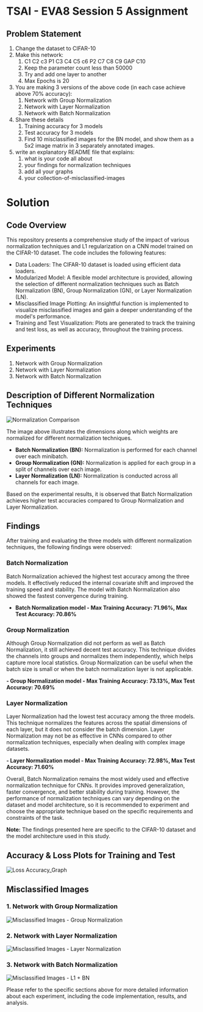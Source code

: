 # TSAI - EVA8 Session 5 Assignment

## Problem Statement

1. Change the dataset to CIFAR-10
2. Make this network:
   1. C1 C2 c3 P1 C3 C4 C5 c6 P2 C7 C8 C9 GAP C10
   2. Keep the parameter count less than 50000
   3. Try and add one layer to another
   4. Max Epochs is 20
3. You are making 3 versions of the above code (in each case achieve above 70% accuracy):
    1. Network with Group Normalization  
    2. Network with Layer Normalization  
    3. Network with Batch Normalization
4. Share these details
   1. Training accuracy for 3 models
   2. Test accuracy for 3 models
   3. Find 10 misclassified images for the BN model, and show them as a 5x2 image matrix in 3 separately annotated images. 
5. write an explanatory README file that explains:
   1. what is your code all about
   2. your findings for normalization techniques
   3. add all your graphs
   4. your collection-of-misclassified-images
       
# Solution

## Code Overview

This repository presents a comprehensive study of the impact of various normalization techniques and L1 regularization on a CNN model trained on the CIFAR-10 dataset. The code includes the following features:

- Data Loaders: The CIFAR-10 dataset is loaded using efficient data loaders.
- Modularized Model: A flexible model architecture is provided, allowing the selection of different normalization techniques such as Batch Normalization (BN), Group Normalization (GN), or Layer Normalization (LN).
- Misclassified Image Plotting: An insightful function is implemented to visualize misclassified images and gain a deeper understanding of the model's performance.
- Training and Test Visualization: Plots are generated to track the training and test loss, as well as accuracy, throughout the training process.

## Experiments

1. Network with Group Normalization
2. Network with Layer Normalization
3. Network with Batch Normalization

## Description of Different Normalization Techniques

![Normalization Comparison](./Images/Normalization_Comparison.png)

The image above illustrates the dimensions along which weights are normalized for different normalization techniques.

- **Batch Normalization (BN):** Normalization is performed for each channel over each minibatch.
- **Group Normalization (GN):** Normalization is applied for each group in a split of channels over each image.
- **Layer Normalization (LN):** Normalization is conducted across all channels for each image.

Based on the experimental results, it is observed that Batch Normalization achieves higher test accuracies compared to Group Normalization and Layer Normalization.

## Findings

After training and evaluating the three models with different normalization techniques, the following findings were observed:

### Batch Normalization
Batch Normalization achieved the highest test accuracy among the three models. It effectively reduced the internal covariate shift and improved the training speed and stability. The model with Batch Normalization also showed the fastest convergence during training.

- **Batch Normalization model - Max Training Accuracy: 71.96%, Max Test Accuracy: 70.86%**

### Group Normalization
Although Group Normalization did not perform as well as Batch Normalization, it still achieved decent test accuracy. This technique divides the channels into groups and normalizes them independently, which helps capture more local statistics. Group Normalization can be useful when the batch size is small or when the batch normalization layer is not applicable.

**- Group Normalization model - Max Training Accuracy: 73.13%, Max Test Accuracy: 70.69%**

### Layer Normalization
Layer Normalization had the lowest test accuracy among the three models. This technique normalizes the features across the spatial dimensions of each layer, but it does not consider the batch dimension. Layer Normalization may not be as effective in CNNs compared to other normalization techniques, especially when dealing with complex image datasets.

**- Layer Normalization model - Max Training Accuracy: 72.98%, Max Test Accuracy: 71.60%**


Overall, Batch Normalization remains the most widely used and effective normalization technique for CNNs. It provides improved generalization, faster convergence, and better stability during training. However, the performance of normalization techniques can vary depending on the dataset and model architecture, so it is recommended to experiment and choose the appropriate technique based on the specific requirements and constraints of the task.

**Note:** The findings presented here are specific to the CIFAR-10 dataset and the model architecture used in this study.


## Accuracy & Loss Plots for Training and Test

![Loss Accuracy_Graph](./Images/Loss_AccuracyImage_CIFAR10.png)  

## Misclassified Images

### 1. Network with Group Normalization
![Misclassified Images - Group Normalization](./Images/gn_cifar10_misclassified.png)

### 2. Network with Layer Normalization
![Misclassified Images - Layer Normalization](./Images/ln_cifar10_misclassified.png)

### 3. Network with Batch Normalization
![Misclassified Images - L1 + BN](./Images/bn_cifar10_misclassified.png)

Please refer to the specific sections above for more detailed information about each experiment, including the code implementation, results, and analysis.
